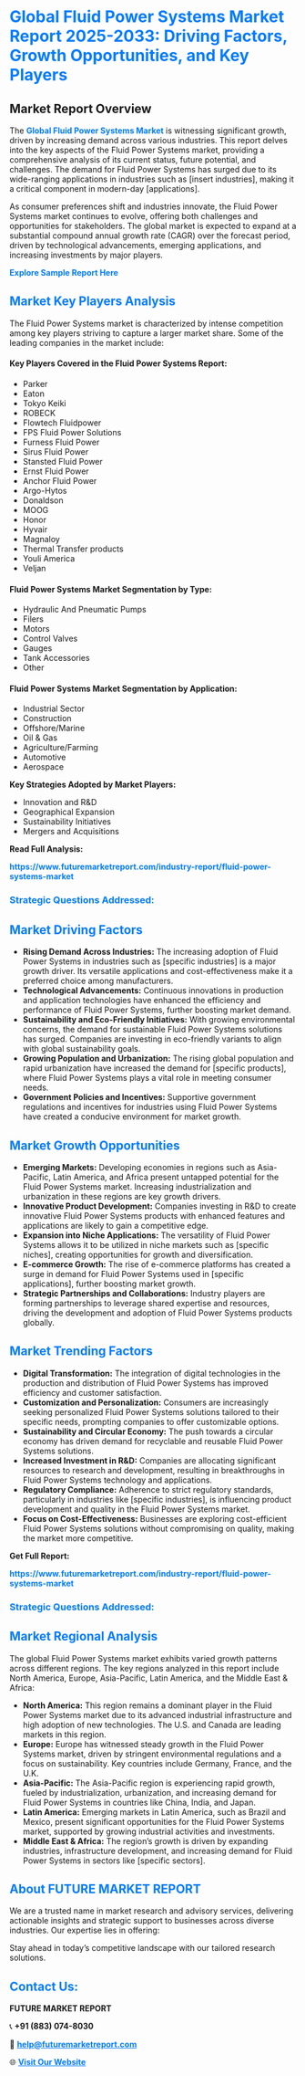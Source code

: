 <h1 style="color: #007BFF;">Global Fluid Power Systems Market Report 2025-2033: Driving Factors, Growth Opportunities, and Key Players</h1>

<section id="overview">
<h2>Market Report Overview</h2>
<p>The <a href="https://www.futuremarketreport.com/industry-report/fluid-power-systems-market" style="color: #007BFF; text-decoration: none;"><strong>Global Fluid Power Systems Market</strong></a> is witnessing significant growth, driven by increasing demand across various industries. This report delves into the key aspects of the Fluid Power Systems market, providing a comprehensive analysis of its current status, future potential, and challenges. The demand for Fluid Power Systems has surged due to its wide-ranging applications in industries such as [insert industries], making it a critical component in modern-day [applications].</p>
<p>As consumer preferences shift and industries innovate, the Fluid Power Systems market continues to evolve, offering both challenges and opportunities for stakeholders. The global market is expected to expand at a substantial compound annual growth rate (CAGR) over the forecast period, driven by technological advancements, emerging applications, and increasing investments by major players.</p>
</section>

<section id="overview">
<p><a href="https://www.futuremarketreport.com/request-sample/reportId=60003" style="color: #007BFF; text-decoration: none;"><strong>Explore Sample Report Here</strong></a></p>
</section>

<section id="key-players">
<h2 style="color: #007BFF;">Market Key Players Analysis</h2>
<p>The Fluid Power Systems market is characterized by intense competition among key players striving to capture a larger market share. Some of the leading companies in the market include:</p>
<h4>Key Players Covered in the Fluid Power Systems Report:</h4>
<ul><li>Parker</li><li>Eaton</li><li>Tokyo Keiki</li><li>ROBECK</li><li>Flowtech Fluidpower</li><li>FPS Fluid Power Solutions</li><li>Furness Fluid Power</li><li>Sirus Fluid Power</li><li>Stansted Fluid Power</li><li>Ernst Fluid Power</li><li>Anchor Fluid Power</li><li>Argo-Hytos</li><li>Donaldson</li><li>MOOG</li><li>Honor</li><li>Hyvair</li><li>Magnaloy</li><li>Thermal Transfer products</li><li>Youli America</li><li>Veljan</li></ul>
<h4>Fluid Power Systems Market Segmentation by Type:</h4>
<ul><li>Hydraulic And Pneumatic Pumps</li><li>Filers</li><li>Motors</li><li>Control Valves</li><li>Gauges</li><li>Tank Accessories</li><li>Other</li></ul>

<h4>Fluid Power Systems Market Segmentation by Application:</h4>
<ul><li>Industrial Sector</li><li>Construction</li><li>Offshore/Marine</li><li>Oil &amp; Gas</li><li>Agriculture/Farming</li><li>Automotive</li><li>Aerospace</li></ul>
<p><strong>Key Strategies Adopted by Market Players:</strong></p>
<ul>
<li>Innovation and R&D</li>
<li>Geographical Expansion</li>
<li>Sustainability Initiatives</li>
<li>Mergers and Acquisitions</li>
</ul>
</section>

<section>
<p><strong>Read Full Analysis: </strong></p><a href="https://www.futuremarketreport.com/industry-report/fluid-power-systems-market" style="color: #007BFF; text-decoration: none;"><strong>https://www.futuremarketreport.com/industry-report/fluid-power-systems-market</strong></a>
<h3 style="color: #007BFF;">Strategic Questions Addressed:</h3>
</section>

<section id="driving-factors">
<h2 style="color: #007BFF;">Market Driving Factors</h2>
<ul>
<li><strong>Rising Demand Across Industries:</strong> The increasing adoption of Fluid Power Systems in industries such as [specific industries] is a major growth driver. Its versatile applications and cost-effectiveness make it a preferred choice among manufacturers.</li>
<li><strong>Technological Advancements:</strong> Continuous innovations in production and application technologies have enhanced the efficiency and performance of Fluid Power Systems, further boosting market demand.</li>
<li><strong>Sustainability and Eco-Friendly Initiatives:</strong> With growing environmental concerns, the demand for sustainable Fluid Power Systems solutions has surged. Companies are investing in eco-friendly variants to align with global sustainability goals.</li>
<li><strong>Growing Population and Urbanization:</strong> The rising global population and rapid urbanization have increased the demand for [specific products], where Fluid Power Systems plays a vital role in meeting consumer needs.</li>
<li><strong>Government Policies and Incentives:</strong> Supportive government regulations and incentives for industries using Fluid Power Systems have created a conducive environment for market growth.</li>
</ul>
</section>

<section id="growth-opportunities">
<h2 style="color: #007BFF;">Market Growth Opportunities</h2>
<ul>
<li><strong>Emerging Markets:</strong> Developing economies in regions such as Asia-Pacific, Latin America, and Africa present untapped potential for the Fluid Power Systems market. Increasing industrialization and urbanization in these regions are key growth drivers.</li>
<li><strong>Innovative Product Development:</strong> Companies investing in R&D to create innovative Fluid Power Systems products with enhanced features and applications are likely to gain a competitive edge.</li>
<li><strong>Expansion into Niche Applications:</strong> The versatility of Fluid Power Systems allows it to be utilized in niche markets such as [specific niches], creating opportunities for growth and diversification.</li>
<li><strong>E-commerce Growth:</strong> The rise of e-commerce platforms has created a surge in demand for Fluid Power Systems used in [specific applications], further boosting market growth.</li>
<li><strong>Strategic Partnerships and Collaborations:</strong> Industry players are forming partnerships to leverage shared expertise and resources, driving the development and adoption of Fluid Power Systems products globally.</li>
</ul>
</section>

<section id="trending-factors">
<h2 style="color: #007BFF;">Market Trending Factors</h2>
<ul>
<li><strong>Digital Transformation:</strong> The integration of digital technologies in the production and distribution of Fluid Power Systems has improved efficiency and customer satisfaction.</li>
<li><strong>Customization and Personalization:</strong> Consumers are increasingly seeking personalized Fluid Power Systems solutions tailored to their specific needs, prompting companies to offer customizable options.</li>
<li><strong>Sustainability and Circular Economy:</strong> The push towards a circular economy has driven demand for recyclable and reusable Fluid Power Systems solutions.</li>
<li><strong>Increased Investment in R&D:</strong> Companies are allocating significant resources to research and development, resulting in breakthroughs in Fluid Power Systems technology and applications.</li>
<li><strong>Regulatory Compliance:</strong> Adherence to strict regulatory standards, particularly in industries like [specific industries], is influencing product development and quality in the Fluid Power Systems market.</li>
<li><strong>Focus on Cost-Effectiveness:</strong> Businesses are exploring cost-efficient Fluid Power Systems solutions without compromising on quality, making the market more competitive.</li>
</ul>
</section>

<section>
<p><strong>Get Full Report: </strong></p><a href="https://www.futuremarketreport.com/industry-report/fluid-power-systems-market" style="color: #007BFF; text-decoration: none;"><strong>https://www.futuremarketreport.com/industry-report/fluid-power-systems-market</strong></a>
<h3 style="color: #007BFF;">Strategic Questions Addressed:</h3>
</section>


<section id="regional-analysis">
<h2 style="color: #007BFF;">Market Regional Analysis</h2>
<p>The global Fluid Power Systems market exhibits varied growth patterns across different regions. The key regions analyzed in this report include North America, Europe, Asia-Pacific, Latin America, and the Middle East & Africa:</p>
<ul>
<li><strong>North America:</strong> This region remains a dominant player in the Fluid Power Systems market due to its advanced industrial infrastructure and high adoption of new technologies. The U.S. and Canada are leading markets in this region.</li>
<li><strong>Europe:</strong> Europe has witnessed steady growth in the Fluid Power Systems market, driven by stringent environmental regulations and a focus on sustainability. Key countries include Germany, France, and the U.K.</li>
<li><strong>Asia-Pacific:</strong> The Asia-Pacific region is experiencing rapid growth, fueled by industrialization, urbanization, and increasing demand for Fluid Power Systems in countries like China, India, and Japan.</li>
<li><strong>Latin America:</strong> Emerging markets in Latin America, such as Brazil and Mexico, present significant opportunities for the Fluid Power Systems market, supported by growing industrial activities and investments.</li>
<li><strong>Middle East & Africa:</strong> The region’s growth is driven by expanding industries, infrastructure development, and increasing demand for Fluid Power Systems in sectors like [specific sectors].</li>
</ul>
</section>

<footer>
<h2 style="color: #007BFF;">About FUTURE MARKET REPORT</h2>
<p>We are a trusted name in market research and advisory services, delivering actionable insights and strategic support to businesses across diverse industries. Our expertise lies in offering:</p>

<p>Stay ahead in today’s competitive landscape with our tailored research solutions.</p>

<h2 style="color: #007BFF;">Contact Us:</h2>
<p><strong>FUTURE MARKET REPORT</strong></p>
<p>📞 <strong>+91 (883) 074-8030</strong></p>
<p>📧 <strong><a href="mailto:help@futuremarketreport.com" style="color: #007BFF;">help@futuremarketreport.com</a></strong></p>
<p>🌐 <strong><a href="https://www.futuremarketreport.com/" style="color: #007BFF;">Visit Our Website</a></strong></p>
</footer>
